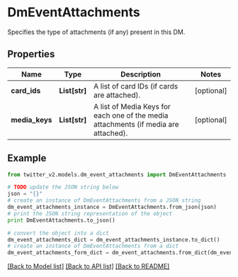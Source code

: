 # DmEventAttachments

Specifies the type of attachments (if any) present in this DM.

## Properties
Name | Type | Description | Notes
------------ | ------------- | ------------- | -------------
**card_ids** | **List[str]** | A list of card IDs (if cards are attached). | [optional] 
**media_keys** | **List[str]** | A list of Media Keys for each one of the media attachments (if media are attached). | [optional] 

## Example

```python
from twitter_v2.models.dm_event_attachments import DmEventAttachments

# TODO update the JSON string below
json = "{}"
# create an instance of DmEventAttachments from a JSON string
dm_event_attachments_instance = DmEventAttachments.from_json(json)
# print the JSON string representation of the object
print DmEventAttachments.to_json()

# convert the object into a dict
dm_event_attachments_dict = dm_event_attachments_instance.to_dict()
# create an instance of DmEventAttachments from a dict
dm_event_attachments_form_dict = dm_event_attachments.from_dict(dm_event_attachments_dict)
```
[[Back to Model list]](../README.md#documentation-for-models) [[Back to API list]](../README.md#documentation-for-api-endpoints) [[Back to README]](../README.md)


